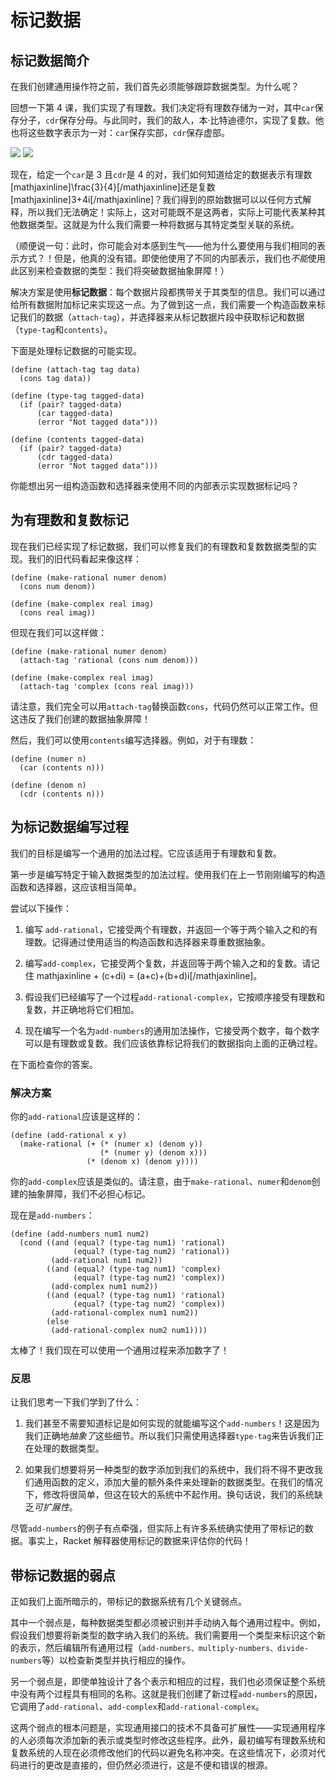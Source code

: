 # 标记数据

## 标记数据简介

在我们创建通用操作符之前，我们首先必须能够跟踪数据类型。为什么呢？

回想一下第 4 课，我们实现了有理数。我们决定将有理数存储为一对，其中`car`保存分子，`cdr`保存分母。与此同时，我们的敌人，本·比特迪德尔，实现了复数。他也将这些数字表示为一对：`car`保存实部，`cdr`保存虚部。

![](img/tagged_data_1.gif) ![](img/tagged_data_2.gif)

现在，给定一个`car`是 3 且`cdr`是 4 的对，我们如何知道给定的数据表示有理数[mathjaxinline]\frac{3}{4}[/mathjaxinline]还是复数[mathjaxinline]3+4i[/mathjaxinline]？我们得到的原始数据可以以任何方式解释，所以我们无法确定！实际上，这对可能既不是这两者，实际上可能代表某种其他数据类型。这就是为什么我们需要一种将数据与其特定类型关联的系统。

（顺便说一句：此时，你可能会对本感到生气——他为什么要使用与我们相同的表示方式？！但是，他真的没有错。即使他使用了不同的内部表示，我们也*不能*使用此区别来检查数据的类型：我们将突破数据抽象屏障！）

解决方案是使用**标记数据**：每个数据片段都携带关于其类型的信息。我们可以通过给所有数据附加标记来实现这一点。为了做到这一点，我们需要一个构造函数来标记我们的数据（`attach-tag`），并选择器来从标记数据片段中获取标记和数据（`type-tag`和`contents`）。

下面是处理标记数据的可能实现。

```
(define (attach-tag tag data)
  (cons tag data))

(define (type-tag tagged-data)
  (if (pair? tagged-data)
      (car tagged-data)
      (error "Not tagged data")))

(define (contents tagged-data)
  (if (pair? tagged-data)
      (cdr tagged-data)
      (error "Not tagged data"))) 
```

你能想出另一组构造函数和选择器来使用不同的内部表示实现数据标记吗？

## 为有理数和复数标记

现在我们已经实现了标记数据，我们可以修复我们的有理数和复数数据类型的实现。我们的旧代码看起来像这样：

```
(define (make-rational numer denom)
  (cons num denom))

(define (make-complex real imag)
  (cons real imag)) 
```

但现在我们可以这样做：

```
(define (make-rational numer denom)
  (attach-tag 'rational (cons num denom)))

(define (make-complex real imag)
  (attach-tag 'complex (cons real imag))) 
```

请注意，我们完全可以用`attach-tag`替换函数`cons`，代码仍然可以正常工作。但这违反了我们创建的数据抽象屏障！

然后，我们可以使用`contents`编写选择器。例如，对于有理数：

```
(define (numer n)
  (car (contents n)))

(define (denom n)
  (cdr (contents n))) 
```

## 为标记数据编写过程

我们的目标是编写一个通用的加法过程。它应该适用于有理数和复数。

第一步是编写特定于输入数据类型的加法过程。使用我们在上一节刚刚编写的构造函数和选择器，这应该相当简单。

尝试以下操作：

1.  编写 `add-rational`，它接受两个有理数，并返回一个等于两个输入之和的有理数。记得通过使用适当的构造函数和选择器来尊重数据抽象。

1.  编写`add-complex`，它接受两个复数，并返回等于两个输入之和的复数。请记住 mathjaxinline + (c+di) = (a+c)+(b+d)i[/mathjaxinline]。

1.  假设我们已经编写了一个过程`add-rational-complex`，它按顺序接受有理数和复数，并正确地将它们相加。

1.  现在编写一个名为`add-numbers`的通用加法操作，它接受两个数字，每个数字可以是有理数或复数。我们应该依靠标记将我们的数据指向上面的正确过程。

在下面检查你的答案。

### 解决方案

你的`add-rational`应该是这样的：

```
(define (add-rational x y)
  (make-rational (+ (* (numer x) (denom y))
                    (* (numer y) (denom x)))
                 (* (denom x) (denom y)))) 
```

你的`add-complex`应该是类似的。请注意，由于`make-rational`、`numer`和`denom`创建的抽象屏障，我们不必担心标记。

现在是`add-numbers`：

```
(define (add-numbers num1 num2)
  (cond ((and (equal? (type-tag num1) 'rational)
              (equal? (type-tag num2) 'rational))
         (add-rational num1 num2))
        ((and (equal? (type-tag num1) 'complex)
              (equal? (type-tag num2) 'complex))
         (add-complex num1 num2))
        ((and (equal? (type-tag num1) 'rational)
              (equal? (type-tag num2) 'complex))
         (add-rational-complex num1 num2))
        (else
         (add-rational-complex num2 num1)))) 
```

太棒了！我们现在可以使用一个通用过程来添加数字了！

### 反思

让我们思考一下我们学到了什么：

1.  我们甚至不需要知道标记是如何实现的就能编写这个`add-numbers`！这是因为我们正确地*抽象了*这些细节。所以我们只需使用选择器`type-tag`来告诉我们正在处理的数据类型。

1.  如果我们想要将另一种类型的数字添加到我们的系统中，我们将不得不更改我们通用函数的定义，添加大量的额外条件来处理新的数据类型。在我们的情况下，修改将很简单，但这在较大的系统中不起作用。换句话说，我们的系统缺乏*可扩展性*。

尽管`add-numbers`的例子有点牵强，但实际上有许多系统确实使用了带标记的数据。事实上，Racket 解释器使用标记的数据来评估你的代码！

## 带标记数据的弱点

正如我们上面所暗示的，带标记的数据系统有几个关键弱点。

其中一个弱点是，每种数据类型都必须被识别并手动纳入每个通用过程中。例如，假设我们想要将新类型的数字纳入我们的系统。我们需要用一个类型来标识这个新的表示，然后编辑所有通用过程（`add-numbers、multiply-numbers、divide-numbers`等）以检查新类型并执行相应的操作。

另一个弱点是，即使单独设计了各个表示和相应的过程，我们也必须保证整个系统中没有两个过程具有相同的名称。这就是我们创建了新过程`add-numbers`的原因，它调用了`add-rational`、`add-complex`和`add-rational-complex`。

这两个弱点的根本问题是，实现通用接口的技术不具备可扩展性——实现通用程序的人必须每次添加新的表示或类型时修改这些程序。此外，最初编写有理数系统和复数系统的人现在必须修改他们的代码以避免名称冲突。在这些情况下，必须对代码进行的更改是直接的，但仍然必须进行，这是不便和错误的根源。
